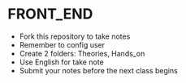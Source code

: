 # FRONT_END

* Fork this repository to take notes
* Remember to config user
* Create 2 folders: Theories, Hands_on
* Use English for take note
* Submit your notes before the next class begins
